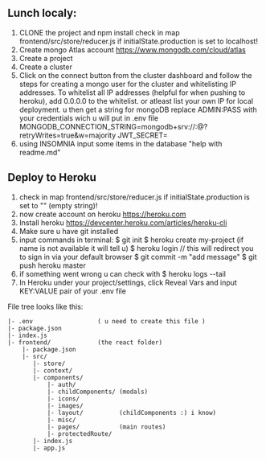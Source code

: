 ## Lunch localy: 

1. CLONE the project and npm install
check in map frontend/src/store/reducer.js if initialState.production is set to localhost!
2. Create mongo Atlas account
    https://www.mongodb.com/cloud/atlas
3. Create a project
4. Create a cluster
5. Click on the connect button from the cluster dashboard and follow the steps for creating a mongo     user for the cluster and whitelisting IP addresses. To whitelist all IP addresses (helpful for when pushing to heroku), add 0.0.0.0 to the whitelist. or atleast list your own IP for local deployment.
    u then get a string for mongoDB replace ADMIN:PASS with your credentials
    wich u will put in .env file 
    MONGODB_CONNECTION_STRING=mongodb+srv://<USER>:<PASSWORD>@<YOUR-CLUSTER>?retryWrites=true&w=majority
    JWT_SECRET=<your secret key>
6. using INSOMNIA input some items in the database "help with readme.md"

## Deploy to Heroku

1. check in map frontend/src/store/reducer.js if initialState.production is set to "" (empty string)!
7. now create account on heroku https://heroku.com
8. Install heroku https://devcenter.heroku.com/articles/heroku-cli
9. Make sure u have git installed
10. input commands in terminal: 
    $ git init
    $ heroku create my-project (if name is not available it will tell u)
    $ heroku login 
    // this will redirect you to sign in via your default browser
    $ git commit -m "add message"
    $ git push heroku master
11. if something went wrong u can check with 
    $ heroku logs --tail
12. In Heroku under your project/settings, click Reveal Vars and input KEY:VALUE pair of your .env file

File tree looks like this:
```
|- .env                  ( u need to create this file )
|- package.json
|- index.js
|- frontend/             (the react folder)
    |- package.json
    |- src/
       |- store/
       |- context/
       |- components/
           |- auth/
           |- childComponents/ (modals)
           |- icons/
           |- images/
           |- layout/          (childComponents :) i know)
           |- misc/
           |- pages/           (main routes)
           |- protectedRoute/
       |- index.js
       |- app.js
```

